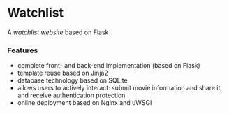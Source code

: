 # Watchlist
A *watchlist website* based on Flask

### Features

- complete front- and back-end implementation (based on Flask)
- template reuse based on Jinja2
- database technology based on SQLite
- allows users to actively interact: submit movie information and share it, and receive authentication protection
- online deployment based on Nginx and uWSGI